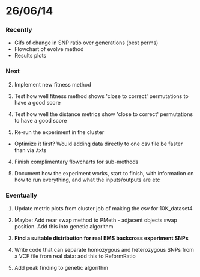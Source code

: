 26/06/14
========================================================

### Recently

- Gifs of change in SNP ratio over generations (best perms)
- Flowchart of evolve method
- Results plots

### Next

2. Implement new fitness method

3. Test how well fitness method shows 'close to correct' permutations to have a good score

4. Test how well the distance metrics show 'close to correct' permutations to have a good score

3. Re-run the experiment in the cluster
 - Optimize it first? Would adding data directly to one csv file be faster than via .txts

4. Finish complimentary flowcharts for sub-methods

5. Document how the experiment works, start to finish, with information on how to run everything, and what the inputs/outputs are etc

### Eventually

1. Update metric plots from cluster job of making the csv for 10K_dataset4

1. Maybe: Add near swap method to PMeth - adjacent objects swap position. Add this into genetic algorithm

2. **Find a suitable distribution for real EMS backcross experiment SNPs**

3. Write code that can separate homozygous and heterozygous SNPs from a VCF file from real data: add this to ReformRatio

4. Add peak finding to genetic algorithm

